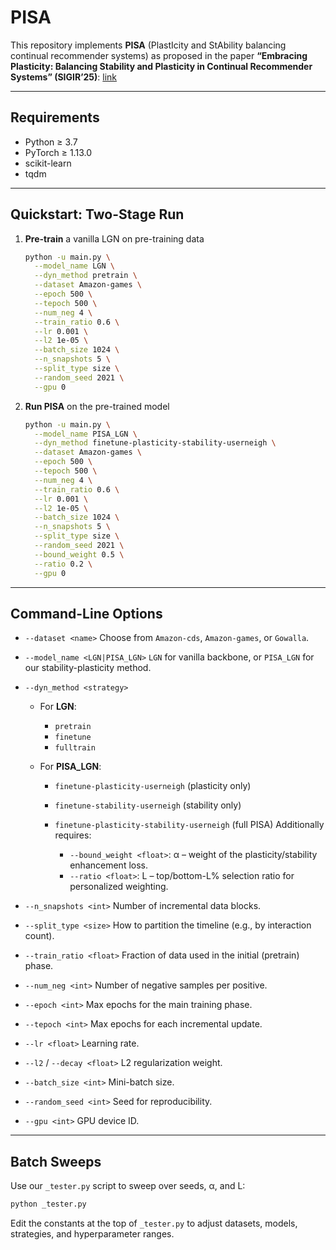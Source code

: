# PISA

This repository implements **PISA** (PlastIcity and StAbility balancing continual recommender systems) as proposed in the paper **“Embracing Plasticity: Balancing Stability and Plasticity in Continual Recommender Systems” (SIGIR’25)**: [link](https://openreview.net/pdf?id=VAQ61u5I9q)

---

## Requirements

* Python ≥ 3.7
* PyTorch ≥ 1.13.0
* scikit-learn
* tqdm
___

## Quickstart: Two-Stage Run

1. **Pre-train** a vanilla LGN on pre-training data

   ```bash
   python -u main.py \
     --model_name LGN \
     --dyn_method pretrain \
     --dataset Amazon-games \
     --epoch 500 \
     --tepoch 500 \
     --num_neg 4 \
     --train_ratio 0.6 \
     --lr 0.001 \
     --l2 1e-05 \
     --batch_size 1024 \
     --n_snapshots 5 \
     --split_type size \
     --random_seed 2021 \
     --gpu 0
   ```

2. **Run PISA** on the pre-trained model

   ```bash
   python -u main.py \
     --model_name PISA_LGN \
     --dyn_method finetune-plasticity-stability-userneigh \
     --dataset Amazon-games \
     --epoch 500 \
     --tepoch 500 \
     --num_neg 4 \
     --train_ratio 0.6 \
     --lr 0.001 \
     --l2 1e-05 \
     --batch_size 1024 \
     --n_snapshots 5 \
     --split_type size \
     --random_seed 2021 \
     --bound_weight 0.5 \
     --ratio 0.2 \
     --gpu 0
   ```
---


## Command-Line Options

* `--dataset <name>`
  Choose from `Amazon-cds`, `Amazon-games`, or `Gowalla`.

* `--model_name <LGN|PISA_LGN>`
  `LGN` for vanilla backbone, or `PISA_LGN` for our stability-plasticity method.

* `--dyn_method <strategy>`

  * For **LGN**:

    * `pretrain`
    * `finetune`
    * `fulltrain`
  * For **PISA\_LGN**:

    * `finetune-plasticity-userneigh` (plasticity only)
    * `finetune-stability-userneigh` (stability only)
    * `finetune-plasticity-stability-userneigh` (full PISA)
      Additionally requires:

      * `--bound_weight <float>`: α – weight of the plasticity/stability enhancement loss.
      * `--ratio <float>`: L – top/bottom-L% selection ratio for personalized weighting.

* `--n_snapshots <int>`
  Number of incremental data blocks.

* `--split_type <size>`
  How to partition the timeline (e.g., by interaction count).

* `--train_ratio <float>`
  Fraction of data used in the initial (pretrain) phase.

* `--num_neg <int>`
  Number of negative samples per positive.

* `--epoch <int>`
  Max epochs for the main training phase.

* `--tepoch <int>`
  Max epochs for each incremental update.

* `--lr <float>`
  Learning rate.

* `--l2` / `--decay <float>`
  L2 regularization weight.

* `--batch_size <int>`
  Mini-batch size.

* `--random_seed <int>`
  Seed for reproducibility.

* `--gpu <int>`
  GPU device ID.

---

## Batch Sweeps

Use our `_tester.py` script to sweep over seeds, α, and L:

```bash
python _tester.py
```

Edit the constants at the top of `_tester.py` to adjust datasets, models, strategies, and hyperparameter ranges.
